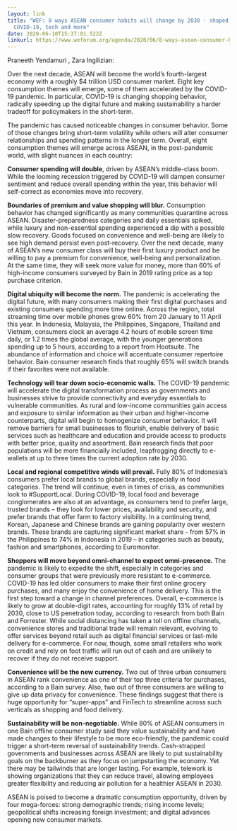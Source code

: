 ```yaml
---
layout: link
title: "WEF: 8 ways ASEAN consumer habits will change by 2030 - shaped by
  COVID-19, tech and more"
date: 2020-06-10T15:37:01.522Z
linkurl: https://www.weforum.org/agenda/2020/06/8-ways-asean-consumer-habits-will-change-by-2030-shaped-by-covid19-tech-and-more
---
```

Praneeth Yendamuri , Zara Ingilizian:

Over the next decade, ASEAN will become the world’s fourth-largest economy with a roughly $4 trillion USD consumer market. Eight key consumption themes will emerge, some of them accelerated by the COVID-19 pandemic.  In particular, COVID-19 is changing shopping behavior, radically speeding up the digital future and making sustainability a harder tradeoff for policymakers in the short-term.

The pandemic has caused noticeable changes in consumer behavior. Some of those changes bring short-term volatility while others will alter consumer relationships and spending patterns in the longer term. Overall, eight consumption themes will emerge across ASEAN, in the post-pandemic world, with slight nuances in each country:

**Consumer spending will double**, driven by ASEAN’s middle-class boom. While the looming recession triggered by COVID-19 will dampen consumer sentiment and reduce overall spending within the year, this behavior will self-correct as economies move into recovery. 

**Boundaries of premium and value shopping will blur.** Consumption behavior has changed significantly as many communities quarantine across ASEAN. Disaster-preparedness categories and daily essentials spiked, while luxury and non-essential spending experienced a dip with a possible slow recovery. Goods focused on convenience and well-being are likely to see high demand persist even post-recovery. Over the next decade, many of ASEAN’s new consumer class will buy their first luxury product and be willing to pay a premium for convenience, well-being and personalization. At the same time, they will seek more value for money, more than 60% of high-income consumers surveyed by Bain in 2019 rating price as a top purchase criterion.

**Digital ubiquity will become the norm.** The pandemic is accelerating the digital future, with many consumers making their first digital purchases and existing consumers spending more time online. Across the region, total streaming time over mobile phones grew 60% from 20 January to 11 April this year. In Indonesia, Malaysia, the Philippines, Singapore, Thailand and Vietnam, consumers clock an average 4.2 hours of mobile screen time daily, or 1.2 times the global average, with the younger generations spending up to 5 hours, according to a report from Hootsuite. The abundance of information and choice will accentuate consumer repertoire behavior. Bain consumer research finds that roughly 65% will switch brands if their favorites were not available.

**Technology will tear down socio-economic walls.** The COVID-19 pandemic will accelerate the digital transformation process as governments and businesses strive to provide connectivity and everyday essentials to vulnerable communities. As rural and low-income communities gain access and exposure to similar information as their urban and higher-income counterparts, digital will begin to homogenize consumer behavior. It will remove barriers for small businesses to flourish, enable delivery of basic services such as healthcare and education and provide access to products with better price, quality and assortment. Bain research finds that poor populations will be more financially included, leapfrogging directly to e-wallets at up to three times the current adoption rate by 2030.

**Local and regional competitive winds will prevail.** Fully 80% of Indonesia’s consumers prefer local brands to global brands, especially in food categories. The trend will continue, even in times of crisis, as communities look to #SupportLocal. During COVID-19, local food and beverage conglomerates are also at an advantage, as consumers tend to prefer large, trusted brands – they look for lower prices, availability and security, and prefer brands that offer farm to factory visibility. In a continuing trend, Korean, Japanese and Chinese brands are gaining popularity over western brands. These brands are capturing significant market share - from 57% in the Philippines to 74% in Indonesia in 2019 – in categories such as beauty, fashion and smartphones, according to Euromonitor.

**Shoppers will move beyond omni-channel to expect omni-presence.** The pandemic is likely to expedite the shift, especially in categories and consumer groups that were previously more resistant to e-commerce. COVID-19 has led older consumers to make their first online grocery purchases, and many enjoy the convenience of home delivery. This is the first step toward a change in channel preferences. Overall, e-commerce is likely to grow at double-digit rates, accounting for roughly 13% of retail by 2030, close to US penetration today, according to research from both Bain and Forrester. While social distancing has taken a toll on offline channels, convenience stores and traditional trade will remain relevant, evolving to offer services beyond retail such as digital financial services or last-mile delivery for e-commerce. For now, though, some small retailers who work on credit and rely on foot traffic will run out of cash and are unlikely to recover if they do not receive support.

**Convenience will be the new currency.** Two out of three urban consumers in ASEAN rank convenience as one of their top three criteria for purchases, according to a Bain survey. Also, two out of three consumers are willing to give up data privacy for convenience. These findings suggest that there is huge opportunity for “super-apps” and FinTech to streamline across such verticals as shopping and food delivery.

**Sustainability will be non-negotiable.** While 80% of ASEAN consumers in one Bain offline consumer study said they value sustainability and have made changes to their lifestyle to be more eco-friendly, the pandemic could trigger a short-term reversal of sustainability trends. Cash-strapped governments and businesses across ASEAN are likely to put sustainability goals on the backburner as they focus on jumpstarting the economy. Yet there may be tailwinds that are longer lasting. For example, telework is showing organizations that they can reduce travel, allowing employees greater flexibility and reducing air pollution for a healthier ASEAN in 2030.

ASEAN is poised to become a dramatic consumption opportunity, driven by four mega-forces: strong demographic trends; rising income levels; geopolitical shifts increasing foreign investment; and digital advances opening new consumer markets.